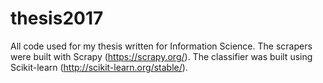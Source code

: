  # thesis2017
All code used for my thesis written for Information Science.
The scrapers were built with Scrapy (https://scrapy.org/).
The classifier was built using Scikit-learn (http://scikit-learn.org/stable/).
